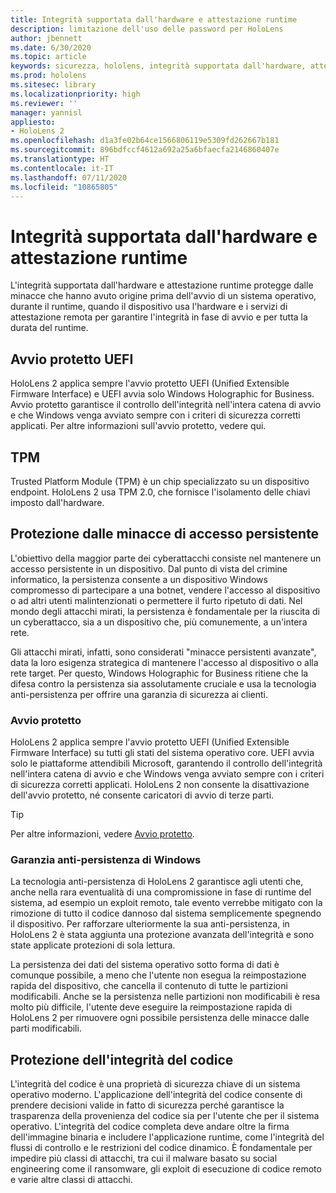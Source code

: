 ```yaml
---
title: Integrità supportata dall'hardware e attestazione runtime
description: limitazione dell'uso delle password per HoloLens
author: jbennett
ms.date: 6/30/2020
ms.topic: article
keywords: sicurezza, hololens, integrità supportata dall'hardware, attestazione runtime, UEFI, avvio protetto UEFI, avvio sicuro, TPM, protezione dalle minacce, garanzia anti-persistenza di Windows, integrità del codice, protezione del codice
ms.prod: hololens
ms.sitesec: library
ms.localizationpriority: high
ms.reviewer: ''
manager: yannisl
appliesto:
- HoloLens 2
ms.openlocfilehash: d1a3fe02b64ce1566806119e5309fd262667b181
ms.sourcegitcommit: 896bdfccf4612a692a25a6bfaecfa2146860407e
ms.translationtype: HT
ms.contentlocale: it-IT
ms.lasthandoff: 07/11/2020
ms.locfileid: "10865805"
---
```

# Integrità supportata dall'hardware e attestazione runtime

L'integrità supportata dall'hardware e attestazione runtime protegge dalle minacce che hanno avuto origine prima dell'avvio di un sistema operativo, durante il runtime, quando il dispositivo usa l'hardware e i servizi di attestazione remota per garantire l'integrità in fase di avvio e per tutta la durata del runtime.

## Avvio protetto UEFI

HoloLens 2 applica sempre l'avvio protetto UEFI (Unified Extensible Firmware Interface) e UEFI avvia solo Windows Holographic for Business.
Avvio protetto garantisce il controllo dell'integrità nell'intera catena di avvio e che Windows venga avviato sempre con i criteri di sicurezza corretti applicati. Per altre informazioni sull'avvio protetto, vedere qui.

## TPM

Trusted Platform Module (TPM) è un chip specializzato su un dispositivo endpoint. HoloLens 2 usa TPM 2.0, che fornisce l'isolamento delle chiavi imposto dall'hardware.

## Protezione dalle minacce di accesso persistente

L'obiettivo della maggior parte dei cyberattacchi consiste nel mantenere un accesso persistente in un dispositivo. Dal punto di vista del crimine informatico, la persistenza consente a un dispositivo Windows compromesso di partecipare a una botnet, vendere l'accesso al dispositivo o ad altri utenti malintenzionati o permettere il furto ripetuto di dati. Nel mondo degli attacchi mirati, la persistenza è fondamentale per la riuscita di un cyberattacco, sia a un dispositivo che, più comunemente, a un'intera rete.  

Gli attacchi mirati, infatti, sono considerati "minacce persistenti avanzate", data la loro esigenza strategica di mantenere l'accesso al dispositivo o alla rete target. Per questo, Windows Holographic for Business ritiene che la difesa contro la persistenza sia assolutamente cruciale e usa la tecnologia anti-persistenza per offrire una garanzia di sicurezza ai clienti.

### Avvio protetto 

HoloLens 2 applica sempre l'avvio protetto UEFI (Unified Extensible Firmware Interface) su tutti gli stati del sistema operativo core. UEFI avvia solo le piattaforme attendibili Microsoft, garantendo il controllo dell'integrità nell'intera catena di avvio e che Windows venga avviato sempre con i criteri di sicurezza corretti applicati. HoloLens 2 non consente la disattivazione dell'avvio protetto, né consente caricatori di avvio di terze parti.

> [!Tip]
> Per altre informazioni, vedere [Avvio protetto](https://docs.microsoft.com/windows-hardware/design/device-experiences/oem-secure-boot).

### Garanzia anti-persistenza di Windows

La tecnologia anti-persistenza di HoloLens 2 garantisce agli utenti che, anche nella rara eventualità di una compromissione in fase di runtime del sistema, ad esempio un exploit remoto, tale evento verrebbe mitigato con la rimozione di tutto il codice dannoso dal sistema semplicemente spegnendo il dispositivo. Per rafforzare ulteriormente la sua anti-persistenza, in HoloLens 2 è stata aggiunta una protezione avanzata dell'integrità e sono state applicate protezioni di sola lettura.

La persistenza dei dati del sistema operativo sotto forma di dati è comunque possibile, a meno che l'utente non esegua la reimpostazione rapida del dispositivo, che cancella il contenuto di tutte le partizioni modificabili. Anche se la persistenza nelle partizioni non modificabili è resa molto più difficile, l'utente deve eseguire la reimpostazione rapida di HoloLens 2 per rimuovere ogni possibile persistenza delle minacce dalle parti modificabili.

## Protezione dell'integrità del codice 

L'integrità del codice è una proprietà di sicurezza chiave di un sistema operativo moderno. L'applicazione dell'integrità del codice consente di prendere decisioni valide in fatto di sicurezza perché garantisce la trasparenza della provenienza del codice sia per l'utente che per il sistema operativo. L'integrità del codice completa deve andare oltre la firma dell'immagine binaria e includere l'applicazione runtime, come l'integrità del flussi di controllo e le restrizioni del codice dinamico. È fondamentale per impedire più classi di attacchi, tra cui il malware basato su social engineering come il ransomware, gli exploit di esecuzione di codice remoto e varie altre classi di attacchi.

